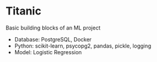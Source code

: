 # Titanic
Basic building blocks of an ML project
- Database: PostgreSQL, Docker
- Python: scikit-learn, psycopg2, pandas, pickle, logging
- Model: Logistic Regression
